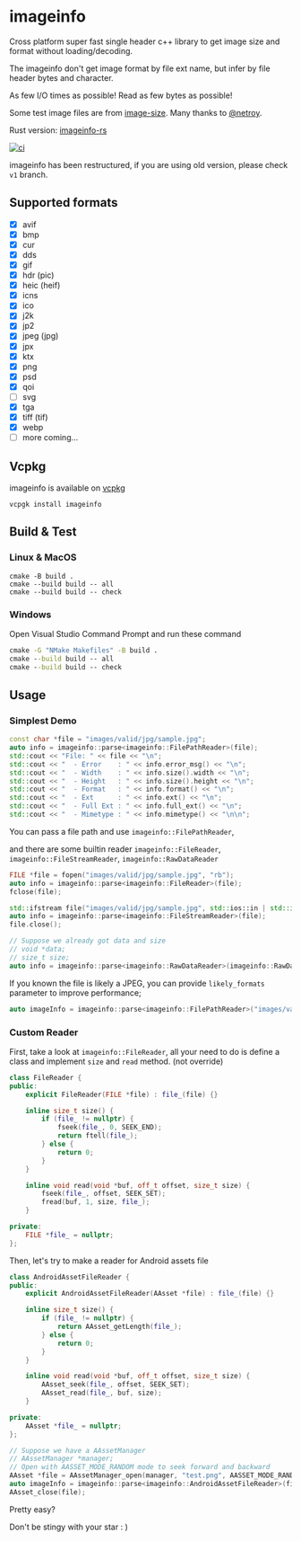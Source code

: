 # imageinfo

Cross platform super fast single header c++ library to get image size and format without loading/decoding.

The imageinfo don't get image format by file ext name, but infer by file header bytes and character.

As few I/O times as possible! Read as few bytes as possible!

Some test image files are from [image-size](https://github.com/image-size/image-size). Many thanks to [@netroy](https://github.com/netroy).

Rust version: [imageinfo-rs](https://github.com/xiaozhuai/imageinfo-rs)

[![ci](https://github.com/xiaozhuai/imageinfo/actions/workflows/ci.yml/badge.svg)](https://github.com/xiaozhuai/imageinfo/actions/workflows/ci.yml)

imageinfo has been restructured, if you are using old version, please check `v1` branch.

## Supported formats

* [x] avif
* [x] bmp
* [x] cur
* [x] dds
* [x] gif
* [x] hdr (pic)
* [x] heic (heif)
* [x] icns
* [x] ico
* [x] j2k
* [x] jp2
* [x] jpeg (jpg)
* [x] jpx
* [x] ktx
* [x] png
* [x] psd
* [x] qoi
* [ ] svg
* [x] tga
* [x] tiff (tif)
* [x] webp
* [ ] more coming...

## Vcpkg

imageinfo is available on [vcpkg](https://github.com/microsoft/vcpkg)

```shell
vcpgk install imageinfo
```

## Build & Test

### Linux & MacOS

```shell
cmake -B build .
cmake --build build -- all
cmake --build build -- check
```

### Windows

Open Visual Studio Command Prompt and run these command

```cmd
cmake -G "NMake Makefiles" -B build .
cmake --build build -- all
cmake --build build -- check
```

## Usage

### Simplest Demo

```cpp
const char *file = "images/valid/jpg/sample.jpg";
auto info = imageinfo::parse<imageinfo::FilePathReader>(file);
std::cout << "File: " << file << "\n";
std::cout << "  - Error    : " << info.error_msg() << "\n";
std::cout << "  - Width    : " << info.size().width << "\n";
std::cout << "  - Height   : " << info.size().height << "\n";
std::cout << "  - Format   : " << info.format() << "\n";
std::cout << "  - Ext      : " << info.ext() << "\n";
std::cout << "  - Full Ext : " << info.full_ext() << "\n";
std::cout << "  - Mimetype : " << info.mimetype() << "\n\n";
```

You can pass a file path and use `imageinfo::FilePathReader`, 

and there are some builtin reader `imageinfo::FileReader`, `imageinfo::FileStreamReader`, `imageinfo::RawDataReader`

```cpp
FILE *file = fopen("images/valid/jpg/sample.jpg", "rb");
auto info = imageinfo::parse<imageinfo::FileReader>(file);
fclose(file);
```

```cpp
std::ifstream file("images/valid/jpg/sample.jpg", std::ios::in | std::ios::binary);
auto info = imageinfo::parse<imageinfo::FileStreamReader>(file);
file.close();
```

```cpp
// Suppose we already got data and size
// void *data;
// size_t size;
auto info = imageinfo::parse<imageinfo::RawDataReader>(imageinfo::RawData(data, size));
```

If you known the file is likely a JPEG, you can provide `likely_formats` parameter to improve performance;

```cpp
auto imageInfo = imageinfo::parse<imageinfo::FilePathReader>("images/valid/jpg/sample.jpg", {II_FORMAT_JPEG});
```

### Custom Reader

First, take a look at `imageinfo::FileReader`, all your need to do is define a class and implement `size` and `read` method. (not override)

```cpp
class FileReader {
public:
    explicit FileReader(FILE *file) : file_(file) {}

    inline size_t size() {
        if (file_ != nullptr) {
            fseek(file_, 0, SEEK_END);
            return ftell(file_);
        } else {
            return 0;
        }
    }

    inline void read(void *buf, off_t offset, size_t size) {
        fseek(file_, offset, SEEK_SET);
        fread(buf, 1, size, file_);
    }

private:
    FILE *file_ = nullptr;
};
```

Then, let's try to make a reader for Android assets file

```cpp
class AndroidAssetFileReader {
public:
    explicit AndroidAssetFileReader(AAsset *file) : file_(file) {}

    inline size_t size() {
        if (file_ != nullptr) {
            return AAsset_getLength(file_);
        } else {
            return 0;
        }
    }

    inline void read(void *buf, off_t offset, size_t size) {
        AAsset_seek(file_, offset, SEEK_SET);
        AAsset_read(file_, buf, size);
    }

private:
    AAsset *file_ = nullptr;
};
```

```cpp
// Suppose we have a AAssetManager
// AAssetManager *manager;
// Open with AASSET_MODE_RANDOM mode to seek forward and backward
AAsset *file = AAssetManager_open(manager, "test.png", AASSET_MODE_RANDOM);
auto imageInfo = imageinfo::parse<imageinfo::AndroidAssetFileReader>(file);
AAsset_close(file);
```

Pretty easy?

Don't be stingy with your star : )
